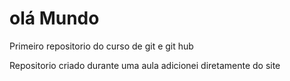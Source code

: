 # olá Mundo
 Primeiro repositorio do curso de git e git hub 

Repositorio criado durante uma aula 
adicionei diretamente do site 

